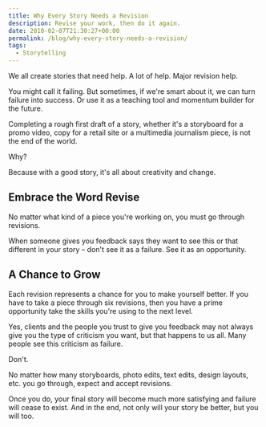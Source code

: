 ```yaml
---
title: Why Every Story Needs a Revision
description: Revise your work, then do it again.
date: 2010-02-07T21:30:27+00:00
permalink: /blog/why-every-story-needs-a-revision/
tags:
  - Storytelling
---
```


We all create stories that need help. A lot of help. Major revision help.

You might call it failing. But sometimes, if we're smart about it, we can turn failure into success. Or use it as a teaching tool and momentum builder for the future.

Completing a rough first draft of a story, whether it's a storyboard for a promo video, copy for a retail site or a multimedia journalism piece, is not the end of the world.

Why?

Because with a good story, it's all about creativity and change.

## Embrace the Word Revise

No matter what kind of a piece you're working on, you must go through revisions.

When someone gives you feedback says they want to see this or that different in your story – don't see it as a failure. See it as an opportunity.

## A Chance to Grow

Each revision represents a chance for you to make yourself better. If you have to take a piece through six revisions, then you have a prime opportunity take the skills you're using to the next level.

Yes, clients and the people you trust to give you feedback may not always give you the type of criticism you want, but that happens to us all. Many people see this criticism as failure.

Don't.

No matter how many storyboards, photo edits, text edits, design layouts, etc. you go through, expect and accept revisions.

Once you do, your final story will become much more satisfying and failure will cease to exist. And in the end, not only will your story be better, but you will too.
